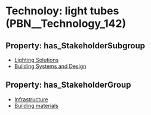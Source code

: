 # Technoloy: __light tubes__ (PBN__Technology_142)

## Property: has_StakeholderSubgroup

* [Lighting Solutions](PBN__TechSubgroup_80)
* [Building Systems and Design](PBN__TechSubgroup_89)

## Property: has_StakeholderGroup

* [Infrastructure](PBN__TechGroup_4)
* [Building materials](PBN__TechGroup_12)

